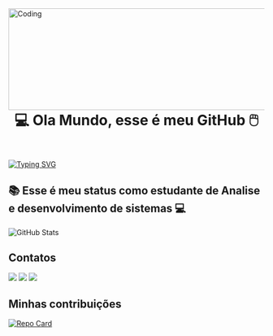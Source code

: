 <img align="right" width="10000" height="200px" alt="Coding" src="https://media.giphy.com/media/v1.Y2lkPTc5MGI3NjExaHA0ZWtyNGgxNmI0dDBsY3UwazZxcWJzZndhMWlkd3Bna3JuZG51ayZlcD12MV9pbnRlcm5hbF9naWZfYnlfaWQmY3Q9Zw/2IudUHdI075HL02Pkk/giphy.gif"/>

# <h1 align="center"> 💻 Ola Mundo, esse é meu GitHub 🖱️  </h1> <br>


[![Typing SVG](https://readme-typing-svg.herokuapp.com/?color=00FF00&size=35&center=true&vCenter=true&width=1000&lines=Meu+nome+é+Bruno+Bichão;Tenho+29+anos;Sou+de+Paulista/PE)](https://git.io/typing-svg)

## 📚 Esse é meu status como estudante de Analise e desenvolvimento de sistemas 💻
![GitHub Stats](https://github-readme-stats.vercel.app/api?username=BrunoBichao&theme=github_dark&bg_color=000&border_color=32CD32&show_icons=true&icon_color=32CD32&title_color=32CD32&text_color=32CD32)

## Contatos

<div>
<a href="https://www.instagram.com/sobruno95" target="_blank"><img src="https://img.shields.io/badge/-Instagram-%23E4405F?style=for-the-badge&logo=instagram&logoColor=white" target="_blank"></a>
<a href = "mailto:brunobichao@gmail.com"><img src="https://img.shields.io/badge/Gmail-D14836?style=for-the-badge&logo=gmail&logoColor=white" target="_blank"></a>
<a href="https://www.linkedin.com/in/bruno-pires-56621a30a/" target="_blank"><img src="https://img.shields.io/badge/-LinkedIn-%230077B5?style=for-the-badge&logo=linkedin&logoColor=white" target="_blank"></a>   
</div>

## Minhas contribuições

[![Repo Card](https://github-readme-stats.vercel.app/api/pin/?username=BrunoBichao&repo=dio-lab-open-source&bg_color=000&border_color=32CD32&show_icons=true&icon_color=32CD32&title_color=32CD32&text_color=32CD32)](https://github.com/BrunoBichao/dio-lab-open-source)

